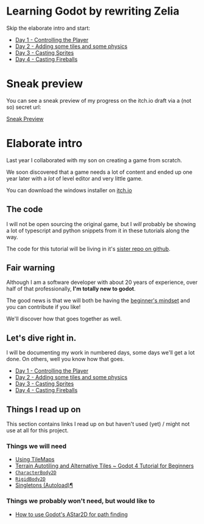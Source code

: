 # Learning Godot by rewriting Zelia

Skip the elaborate intro and start:

- [Day 1 - Controlling the Player](day-1.md)
- [Day 2 - Adding some tiles and some physics](day-2.md)
- [Day 3 - Casting Sprites](day-3.md)
- [Day 4 - Casting Fireballs](day-4.md)

# Sneak preview

You can see a sneak preview of my progress on the itch.io draft via a (not so) secret url:

[Sneak Preview](https://renevanderark.itch.io/zelia-from-teaching-myself-godot?secret=WDhw0zXEKFRo9QzGPMZmSG1vs)


# Elaborate intro

Last year I collaborated with my son on creating a game from scratch. 

We soon discovered that a game needs a lot of content and ended up one year later with a _lot_ of level editor and very little game.

You can download the windows installer on [itch.io](https://renevanderark.itch.io/zelia-mystery-mage-and-adventure-maker)

## The code
I will not be open sourcing the original game, but I _will_ probably be showing a lot of typescript and python snippets from it in these tutorials along the way.

The code for this tutorial will be living in it's [sister repo on github](https://github.com/Teaching-myself-Godot/godot-zelia).

## Fair warning
Although I am a software developer with about 20 years of experience, over half of that professionally, **I'm totally new to godot**. 

The good news is that we will both be having the [beginner's mindset](https://en.wikipedia.org/wiki/Shoshin) and you can contribute if you like! 

We'll discover how that goes together as well.

## Let's dive right in.

I will be documenting my work in numbered days, some days we'll get a lot done. On others, well you know how that goes.

- [Day 1 - Controlling the Player](day-1.md)
- [Day 2 - Adding some tiles and some physics](day-2.md)
- [Day 3 - Casting Sprites](day-3.md)
- [Day 4 - Casting Fireballs](day-4.md)

## Things I read up on

This section contains links I read up on but haven't used (yet) / might not use at all for this project.

### Things we will need
- [Using TileMaps](https://docs.godotengine.org/en/stable/tutorials/2d/using_tilemaps.html)
- [Terrain Autotiling and Alternative Tiles ~ Godot 4 Tutorial for Beginners](https://www.youtube.com/watch?v=vV8uKN1VnN4)
- [`CharacterBody2D`](https://docs.godotengine.org/en/stable/classes/class_characterbody2d.html)
- [`RigidBody2D`](https://docs.godotengine.org/en/stable/classes/class_rigidbody2d.html)
- [Singletons (Autoload)¶](https://docs.godotengine.org/en/stable/tutorials/scripting/singletons_autoload.html)

### Things we probably won't need, but would like to
- [How to use Godot's AStar2D for path finding](https://escada-games.itch.io/randungeon/devlog/261991/how-to-use-godots-astar2d-for-path-finding)